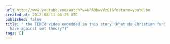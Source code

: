 ```yaml
---
url: http://www.youtube.com/watch?v=UPA3bwVVzGI&feature=youtu.be
created_at: 2012-08-11 06:25 UTC
published: false
title: " the TEDEd video embedded in this story (What do Christian fundamentalists
  have against set theory?)"
tags: []
---
```



